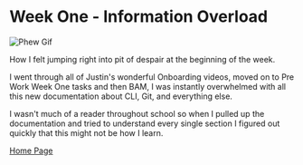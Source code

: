 # Week One - Information Overload
![Phew Gif](https://64.media.tumblr.com/5e8ae726de464e90a74890f974a07b6d/5d74f1ea9e4e1d14-91/s500x750/d5103c62a57ddbd09f0cd193f0ea32dd217eed65.gifv)

How I felt jumping right into pit of despair at the beginning of the week.

I went through all of Justin's wonderful Onboarding videos, moved on to Pre Work Week One tasks and then BAM, I was instantly overwhelmed with all this new documentation about CLI, Git, and everything else.


I wasn't much of a reader throughout school so when I pulled up the documentation and tried to understand every single section I figured out quickly that this might not be how I learn.


[Home Page](README.md)
